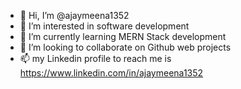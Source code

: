 - 👋 Hi, I’m @ajaymeena1352
- 👀 I’m interested in software development
- 🌱 I’m currently learning MERN Stack development
- 💞️ I’m looking to collaborate on Github web projects
- 📫 my Linkedin profile to reach me is https://www.linkedin.com/in/ajaymeena1352

<!---
ajaymeena1352/ajaymeena1352 is a ✨ special ✨ repository because its `README.md` (this file) appears on your GitHub profile.
You can click the Preview link to take a look at your changes.
--->
